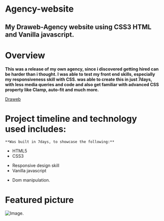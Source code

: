 ﻿# Agency-website
## My Draweb-Agency website using CSS3 HTML and Vanilla javascript.

# Overview

 **This was a release of my own agency, since i discovered getting hired can be harder than i thought.
 I was able to test my front end skills, especially my responsiveness skill with CSS. was able to create this in just 7days, 
 with less media queries and code and also get familiar with advanced CSS property like Clamp, auto-fit and much more.**

[Draweb](https://draweb-agency.com/)


# Project timeline and technology used includes:
    **Was built in 7days, to showcase the following:**
 
 
  * HTML5
  * CSS3
  - Responsive design skill
  - Vanilla javascript
  * Dom manipulation.


# Featured picture

![Image](/assets/images/coming2.png).
